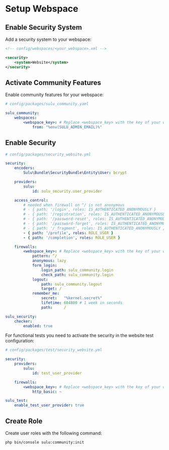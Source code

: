 # Setup Webspace

## Enable Security System

Add a security system to your webspace:

```xml
<!-- config/webspaces/<your_webspace>.xml -->

<security>
    <system>Website</system>
</security>
```

## Activate Community Features

Enable community features for your webspace:

```yml
# config/packages/sulu_community.yaml

sulu_community:
    webspaces:
        <webspace_key>: # Replace <webspace_key> with the key of your webspace
            from: "%env(SULU_ADMIN_EMAIL)%"
```

## Enable Security

```yml 
# config/packages/security_website.yml

security:
    encoders:
        Sulu\Bundle\SecurityBundle\Entity\User: bcrypt

    providers:
        sulu:
            id: sulu_security.user_provider

    access_control:
        # needed when firewall on ^/ is not anonymous
        # - { path: '/login', roles: IS_AUTHENTICATED_ANONYMOUSLY }
        # - { path: '/registration', roles: IS_AUTHENTICATED_ANONYMOUSLY }
        # - { path: '/password-reset', roles: IS_AUTHENTICATED_ANONYMOUSLY }
        # - { path: '/password-forget', roles: IS_AUTHENTICATED_ANONYMOUSLY }
        # - { path: '/_fragment', roles: IS_AUTHENTICATED_ANONYMOUSLY }
        - { path: '/profile', roles: ROLE_USER }
        - { path: '/completion', roles: ROLE_USER }

    firewalls:
        <webspace_key>: # Replace <webspace_key> with the key of your webspace
            pattern: ^/
            anonymous: lazy
            form_login:
                login_path: sulu_community.login
                check_path: sulu_community.login
            logout:
                path: sulu_community.logout
                target: /
            remember_me:
                secret:   "%kernel.secret%"
                lifetime: 604800 # 1 week in seconds
                path:     /

sulu_security:
    checker:
        enabled: true
```

For functional tests you need to activate the security in the website test configuration:

```yaml
# config/packages/test/security_website.yml

security:
    providers:
        sulu:
            id: test_user_provider

    firewalls:
        <webspace_key>: # Replace <webspace_key> with the key of your webspace
            http_basic: ~

sulu_test:
    enable_test_user_provider: true
```

## Create Role

Create user roles with the following command:

```bash
php bin/console sulu:community:init
```

